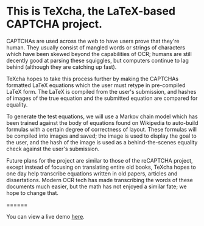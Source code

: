 # This is TeXcha, the LaTeX-based CAPTCHA project.

CAPTCHAs are used across the web to have users prove that they're human. They
usually consist of mangled words or strings of characters which have been skewed
beyond the capabilities of OCR; humans are still decently good at parsing these
squiggles, but computers continue to lag behind (although they are catching up
fast).

TeXcha hopes to take this process further by making the CAPTCHAs formatted LaTeX
equations which the user must retype in pre-compiled LaTeX form. The LaTeX is
compiled from the user's submission, and hashes of images of the true equation
and the submitted equation are compared for equality.

To generate the test equations, we will use a Markov chain model which has been
trained against the body of equations found on Wikipedia to auto-build formulas
with a certain degree of correctness of layout. These formulas will be compiled
into images and saved; the image is used to display the goal to the user, and
the hash of the image is used as a behind-the-scenes equality check against the
user's submission.

Future plans for the project are similar to those of the reCAPTCHA project,
except instead of focusing on translating entire old books, TeXcha hopes to one
day help transcribe equations written in old papers, articles and dissertations.
Modern OCR tech has made transcribing the words of these documents much easier,
but the math has not enjoyed a similar fate; we hope to change that.

======

You can view a live demo [here](http://dbd.mit.edu/texcha/).